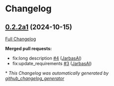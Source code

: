 # Changelog

## [0.2.2a1](https://github.com/OpenVoiceOS/ovos-skill-audio-recording/tree/0.2.2a1) (2024-10-15)

[Full Changelog](https://github.com/OpenVoiceOS/ovos-skill-audio-recording/compare/V0.1.0...0.2.2a1)

**Merged pull requests:**

- fix:long description [\#4](https://github.com/OpenVoiceOS/ovos-skill-audio-recording/pull/4) ([JarbasAl](https://github.com/JarbasAl))
- fix:update\_requirements [\#3](https://github.com/OpenVoiceOS/ovos-skill-audio-recording/pull/3) ([JarbasAl](https://github.com/JarbasAl))



\* *This Changelog was automatically generated by [github_changelog_generator](https://github.com/github-changelog-generator/github-changelog-generator)*
